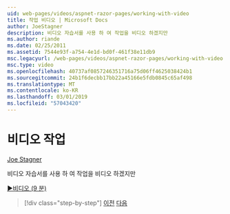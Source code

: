 ```yaml
---
uid: web-pages/videos/aspnet-razor-pages/working-with-video
title: 작업 비디오 | Microsoft Docs
author: JoeStagner
description: 비디오 자습서를 사용 하 여 작업을 비디오 하겠지만
ms.author: riande
ms.date: 02/25/2011
ms.assetid: 7544e93f-a754-4e1d-bd0f-461f38e11db9
msc.legacyurl: /web-pages/videos/aspnet-razor-pages/working-with-video
msc.type: video
ms.openlocfilehash: 40737af0857246351716a75d06ff4625038424b1
ms.sourcegitcommit: 24b1f6decbb17bb22a45166e5fdb0845c65af498
ms.translationtype: MT
ms.contentlocale: ko-KR
ms.lasthandoff: 03/01/2019
ms.locfileid: "57043420"
---
```

<a name="working-with-video"></a>비디오 작업
====================
[Joe Stagner](https://github.com/JoeStagner)

비디오 자습서를 사용 하 여 작업을 비디오 하겠지만

[&#9654;비디오 (9 분)](https://channel9.msdn.com/Blogs/ASP-NET-Site-Videos/working-with-video)

> [!div class="step-by-step"]
> [이전](working-with-images.md)
> [다음](adding-email-to-your-web-site.md)
